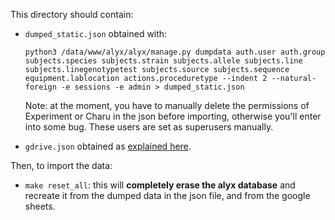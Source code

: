 This directory should contain:

* `dumped_static.json` obtained with:

    ```
    python3 /data/www/alyx/alyx/manage.py dumpdata auth.user auth.group subjects.species subjects.strain subjects.allele subjects.line subjects.linegenotypetest subjects.source subjects.sequence equipment.lablocation actions.proceduretype --indent 2 --natural-foreign -e sessions -e admin > dumped_static.json
    ```

    Note: at the moment, you have to manually delete the permissions of Experiment or Charu in the json before importing, otherwise you'll enter into some bug. These users are set as superusers manually.

* `gdrive.json` obtained as [explained here](http://gspread.readthedocs.io/en/latest/oauth2.html).

Then, to import the data:

* `make reset_all`: this will **completely erase the alyx database** and recreate it from the dumped data in the json file, and from the google sheets.
